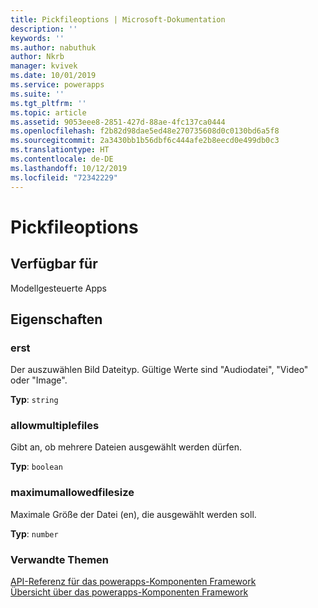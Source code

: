 ```yaml
---
title: Pickfileoptions | Microsoft-Dokumentation
description: ''
keywords: ''
ms.author: nabuthuk
author: Nkrb
manager: kvivek
ms.date: 10/01/2019
ms.service: powerapps
ms.suite: ''
ms.tgt_pltfrm: ''
ms.topic: article
ms.assetid: 9053eee8-2851-427d-88ae-4fc137ca0444
ms.openlocfilehash: f2b82d98dae5ed48e270735608d0c0130bd6a5f8
ms.sourcegitcommit: 2a3430bb1b56dbf6c444afe2b8eecd0e499db0c3
ms.translationtype: HT
ms.contentlocale: de-DE
ms.lasthandoff: 10/12/2019
ms.locfileid: "72342229"
---
```

# <a name="pickfileoptions"></a>Pickfileoptions

## <a name="available-for"></a>Verfügbar für 

Modellgesteuerte Apps

## <a name="properties"></a>Eigenschaften

### <a name="accept"></a>erst

Der auszuwählen Bild Dateityp. Gültige Werte sind "Audiodatei", "Video" oder "Image".

**Typ**: `string`

### <a name="allowmultiplefiles"></a>allowmultiplefiles

Gibt an, ob mehrere Dateien ausgewählt werden dürfen.

**Typ**: `boolean`

### <a name="maximumallowedfilesize"></a>maximumallowedfilesize

Maximale Größe der Datei (en), die ausgewählt werden soll.

**Typ**: `number`


### <a name="related-topics"></a>Verwandte Themen

[API-Referenz für das powerapps-Komponenten Framework](../reference/index.md)<br/>
[Übersicht über das powerapps-Komponenten Framework](../overview.md)